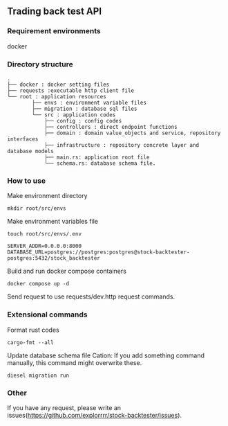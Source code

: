 ## Trading back test API

### Requirement environments
docker

### Directory structure
```
.
├── docker : docker setting files
├── requests :executable http client file
└── root : application resources
        ├── envs : environment variable files
        ├── migration : database sql files
        └── src : application codes
            ├── config : config codes
            ├── controllers : direct endpoint functions
            ├── domain : domain value_objects and service, repository interfaces
            ├── infrastructure : repository concrete layer and database models
            ├── main.rs: application root file
            └── schema.rs: database schema file.
```

### How to use
Make environment directory
```
mkdir root/src/envs
```

Make environment variables file
```
touch root/src/envs/.env
```
```
SERVER_ADDR=0.0.0.0:8000
DATABASE_URL=postgres://postgres:postgres@stock-backtester-postgres:5432/stock_backtester
```

Build and run docker compose containers
```
docker compose up -d
```

Send request to use requests/dev.http request commands.

### Extensional commands

Format rust codes
```
cargo-fmt --all
```

Update database schema file
Cation: If you add something command manually, this command might overwrite these.
```
diesel migration run
```

### Other
If you have any request, please write an issues(https://github.com/explorrrr/stock-backtester/issues).
